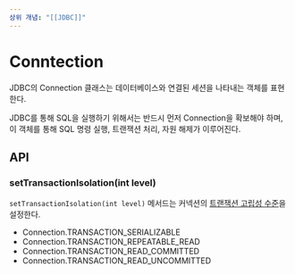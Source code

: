 ```yaml
---
상위 개념: "[[JDBC]]"
---
```

# Conntection
JDBC의 Connection 클래스는 데이터베이스와 연결된 세션을 나타내는 객체를 표현한다.

JDBC를 통해 SQL을 실행하기 위해서는 반드시 먼저 Connection을 확보해야 하며, 이 객체를 통해 SQL 명령 실행, 트랜잭션 처리, 자원 해제가 이루어진다.

## API

### setTransactionIsolation(int level)
`setTransactionIsolation(int level)` 메서드는 커넥션의 [트랜잭션 고립성 수준](../../../Database/Transaction/Concurrency%20Control/Isolation%20Level/Isolation%20Level.md)을 설정한다.

* Connection.TRANSACTION_SERIALIZABLE
* Connection.TRANSACTION_REPEATABLE_READ
* Connection.TRANSACTION_READ_COMMITTED
* Connection.TRANSACTION_READ_UNCOMMITTED
